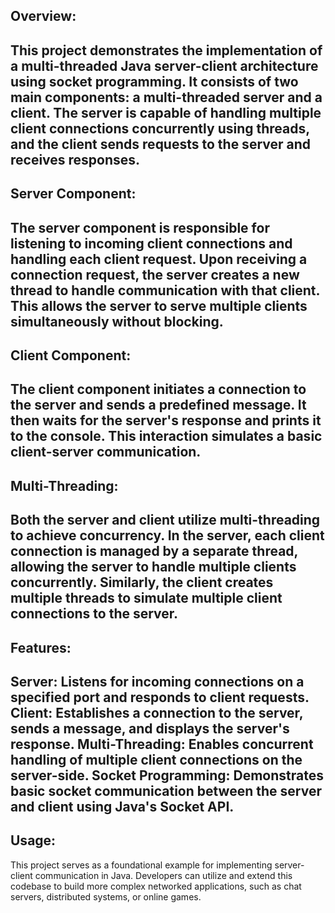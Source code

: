 ## Overview:

This project demonstrates the implementation of a multi-threaded Java server-client architecture using socket programming. It consists of two main components: a multi-threaded server and a client. The server is capable of handling multiple client connections concurrently using threads, and the client sends requests to the server and receives responses.
---

## Server Component:

The server component is responsible for listening to incoming client connections and handling each client request. Upon receiving a connection request, the server creates a new thread to handle communication with that client. This allows the server to serve multiple clients simultaneously without blocking.
---

## Client Component:

The client component initiates a connection to the server and sends a predefined message. It then waits for the server's response and prints it to the console. This interaction simulates a basic client-server communication.
---

## Multi-Threading:

Both the server and client utilize multi-threading to achieve concurrency. In the server, each client connection is managed by a separate thread, allowing the server to handle multiple clients concurrently. Similarly, the client creates multiple threads to simulate multiple client connections to the server.
---

## Features:

Server: Listens for incoming connections on a specified port and responds to client requests.
Client: Establishes a connection to the server, sends a message, and displays the server's response.
Multi-Threading: Enables concurrent handling of multiple client connections on the server-side.
Socket Programming: Demonstrates basic socket communication between the server and client using Java's Socket API.
---

## Usage:
This project serves as a foundational example for implementing server-client communication in Java. Developers can utilize and extend this codebase to build more complex networked applications, such as chat servers, distributed systems, or online games.